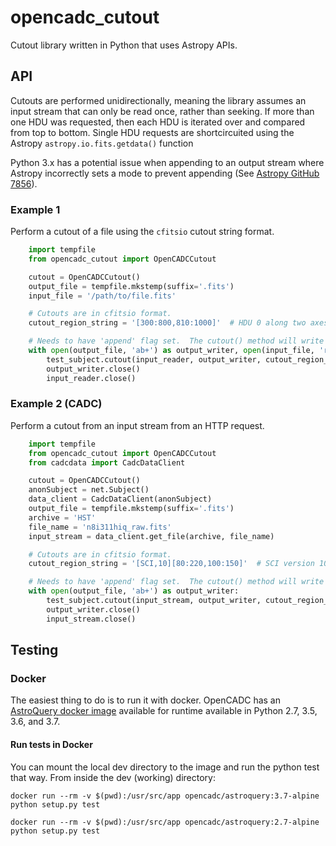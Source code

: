# opencadc_cutout
Cutout library written in Python that uses Astropy APIs.

## API

Cutouts are performed unidirectionally, meaning the library assumes an input stream that can only be read once, rather than seeking.  If more than one HDU was requested, then each HDU is iterated over and compared from top to bottom.  Single HDU requests are shortcircuited using the Astropy `astropy.io.fits.getdata()` function

Python 3.x has a potential issue when appending to an output stream where Astropy incorrectly sets a mode to prevent appending (See [Astropy GitHub 7856](https://github.com/astropy/astropy/pull/7856)).

### Example 1
Perform a cutout of a file using the `cfitsio` cutout string format.
```python
    import tempfile
    from opencadc_cutout import OpenCADCCutout

    cutout = OpenCADCCutout()
    output_file = tempfile.mkstemp(suffix='.fits')
    input_file = '/path/to/file.fits'

    # Cutouts are in cfitsio format.
    cutout_region_string = '[300:800,810:1000]'  # HDU 0 along two axes.

    # Needs to have 'append' flag set.  The cutout() method will write out the data.
    with open(output_file, 'ab+') as output_writer, open(input_file, 'rb') as input_reader:
        test_subject.cutout(input_reader, output_writer, cutout_region_string, 'FITS')
        output_writer.close()
        input_reader.close()
```

### Example 2 (CADC)
Perform a cutout from an input stream from an HTTP request.
```python
    import tempfile
    from opencadc_cutout import OpenCADCCutout
    from cadcdata import CadcDataClient

    cutout = OpenCADCCutout()
    anonSubject = net.Subject()
    data_client = CadcDataClient(anonSubject)
    output_file = tempfile.mkstemp(suffix='.fits')
    archive = 'HST'
    file_name = 'n8i311hiq_raw.fits'
    input_stream = data_client.get_file(archive, file_name)

    # Cutouts are in cfitsio format.
    cutout_region_string = '[SCI,10][80:220,100:150]'  # SCI version 10, along two axes.

    # Needs to have 'append' flag set.  The cutout() method will write out the data.
    with open(output_file, 'ab+') as output_writer:
        test_subject.cutout(input_stream, output_writer, cutout_region_string, 'FITS')
        output_writer.close()
        input_stream.close()
```

## Testing

### Docker
The easiest thing to do is to run it with docker.  OpenCADC has an [AstroQuery docker image](https://hub.docker.com/r/opencadc/astroquery/) available for runtime
available in Python 2.7, 3.5, 3.6, and 3.7.

#### Run tests in Docker

You can mount the local dev directory to the image and run the python test that way.  From inside the dev (working) directory:

`docker run --rm -v $(pwd):/usr/src/app opencadc/astroquery:3.7-alpine python setup.py test`

`docker run --rm -v $(pwd):/usr/src/app opencadc/astroquery:2.7-alpine python setup.py test`
